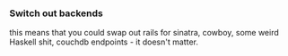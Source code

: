 ###  Switch out backends
this means that you could swap out rails for sinatra, cowboy, some weird Haskell shit, couchdb endpoints - it doesn't matter.
